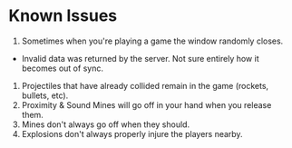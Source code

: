 # Known Issues

1. Sometimes when you're playing a game the window randomly closes.
  - Invalid data was returned by the server. Not sure entirely how it becomes out of sync.
1. Projectiles that have already collided remain in the game (rockets, bullets, etc).
1. Proximity & Sound Mines will go off in your hand when you release them.
1. Mines don't always go off when they should.
1. Explosions don't always properly injure the players nearby.
